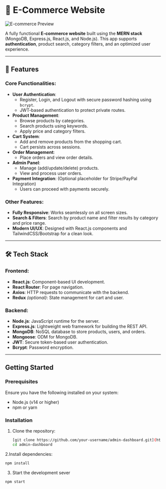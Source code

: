 # 🛒 E-Commerce Website

![E-commerce Preview](https://i.ibb.co/W6g39w3/image.png)

A fully functional **E-commerce website** built using the **MERN stack** (MongoDB, Express.js, React.js, and Node.js). This app supports **authentication**, product search, category filters, and an optimized user experience.

---

## 🚀 Features

### Core Functionalities:
- **User Authentication**: 
   - Register, Login, and Logout with secure password hashing using `bcrypt`.
   - JWT-based authentication to protect private routes.
- **Product Management**:
   - Browse products by categories.
   - Search products using keywords.
   - Apply price and category filters.
- **Cart System**:
   - Add and remove products from the shopping cart.
   - Cart persists across sessions.
- **Order Management**:
   - Place orders and view order details.
- **Admin Panel**:
   - Manage (add/update/delete) products.
   - View and process user orders.
- **Payment Integration**: (Optional placeholder for Stripe/PayPal Integration)
   - Users can proceed with payments securely.

### Other Features:
- **Fully Responsive**: Works seamlessly on all screen sizes.
- **Search & Filters**: Search by product name and filter results by category and price range.
- **Modern UI/UX**: Designed with React.js components and TailwindCSS/Bootstrap for a clean look.

---

## 🛠️ Tech Stack

### Frontend:
- **React.js**: Component-based UI development.
- **React Router**: For page navigation.
- **Axios**: HTTP requests to communicate with the backend.
- **Redux** *(optional)*: State management for cart and user.

### Backend:
- **Node.js**: JavaScript runtime for the server.
- **Express.js**: Lightweight web framework for building the REST API.
- **MongoDB**: NoSQL database to store products, users, and orders.
- **Mongoose**: ODM for MongoDB.
- **JWT**: Secure token-based user authentication.
- **Bcrypt**: Password encryption.

---

## Getting Started

### Prerequisites
Ensure you have the following installed on your system:
- Node.js (v14 or higher)
- npm or yarn

### Installation

1. Clone the repository:
   ```bash
   [git clone https://github.com/your-username/admin-dashboard.git](https://github.com/poojaDEvrari/admin-dashboard)
   cd admin-dashboard
   ```
2.Install dependencies:
```bash
npm install
```

3. Start the development sever
```bash
npm start
```


